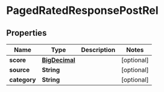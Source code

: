 
# PagedRatedResponsePostRel

## Properties
Name | Type | Description | Notes
------------ | ------------- | ------------- | -------------
**score** | [**BigDecimal**](BigDecimal.md) |  |  [optional]
**source** | **String** |  |  [optional]
**category** | **String** |  |  [optional]



